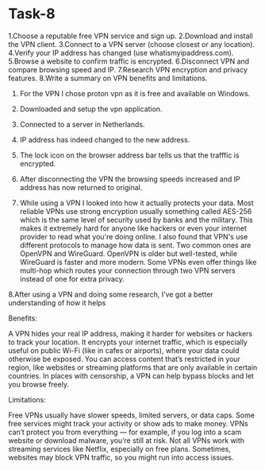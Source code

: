 # Task-8

1.Choose a reputable free VPN service and sign up.
2.Download and install the VPN client.
3.Connect to a VPN server (choose closest or any location).
4.Verify your IP address has changed (use whatismyipaddress.com).
5.Browse a website to confirm traffic is encrypted.
6.Disconnect VPN and compare browsing speed and IP.
7.Research VPN encryption and privacy features.
8.Write a summary on VPN benefits and limitations.




1. For the VPN I chose proton vpn as it is free and available on Windows.
 
2. Downloaded and setup the vpn application.
 
3. Connected to a server in Netherlands.
 
4. IP address has indeed changed to the new address.
 
5. The lock icon on the browser address bar tells us that the trafffic is encrypted.
 
6. After disconnecting the VPN the browsing speeds increased and IP address has now returned to original.
 
7. While using a VPN I looked into how it actually protects your data. Most reliable VPNs use strong encryption usually something called AES-256 which is the same level of security used by banks and the military. This makes it extremely hard for anyone like hackers or even your internet provider to read what you're doing online. I also found that VPN's use different protocols to manage how data is sent. Two common ones are OpenVPN and WireGuard. OpenVPN is older but well-tested, while WireGuard is faster and more modern. Some VPNs even offer things like multi-hop which routes your connection through two VPN servers instead of one for extra privacy.


8.After using a VPN and doing some research, I’ve got a better understanding of how it helps

Benefits:

A VPN hides your real IP address, making it harder for websites or hackers to track your location.
It encrypts your internet traffic, which is especially useful on public Wi-Fi (like in cafes or airports), where your data could otherwise be exposed.
You can access content that’s restricted in your region, like websites or streaming platforms that are only available in certain countries.
In places with censorship, a VPN can help bypass blocks and let you browse freely.

Limitations:

Free VPNs usually have slower speeds, limited servers, or data caps.
Some free services might track your activity or show ads to make money.
VPNs can’t protect you from everything — for example, if you log into a scam website or download malware, you’re still at risk.
Not all VPNs work with streaming services like Netflix, especially on free plans.
Sometimes, websites may block VPN traffic, so you might run into access issues.


